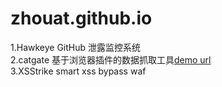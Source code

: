 # zhouat.github.io
1.Hawkeye  GitHub 泄露监控系统  
2.catgate  基于浏览器插件的数据抓取工具[demo url](http://ftqq.com/%E7%80%9A%E6%B9%96%E5%90%AC%E9%9B%A8/001.adoc?hmsr=toutiao.io&utm_medium=toutiao.io&utm_source=toutiao.io)   
3.XSStrike smart xss bypass waf 
